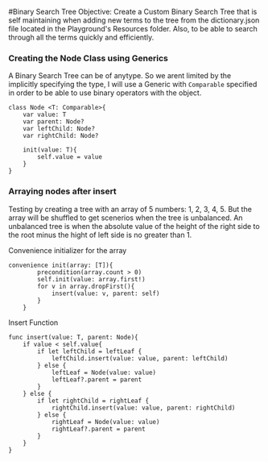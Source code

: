 #Binary Search Tree
Objective: Create a Custom Binary Search Tree that is self maintaining when adding new terms to the tree from the dictionary.json file located in the Playground's Resources folder. Also, to be able to search through all the terms quickly and efficiently.

### Creating the Node Class using Generics
A Binary Search Tree can be of anytype. So we arent limited by the implicitly specifying the type, I will use a Generic with  `Comparable` specified in order to be able to use binary operators  with the object.
```
class Node <T: Comparable>{
	var value: T
	var parent: Node?
	var leftChild: Node?
	var rightChild: Node?
	
	init(value: T){
		self.value = value
	}
}
```

### Arraying nodes after insert
Testing by creating a tree with an array of 5 numbers: 1, 2, 3, 4, 5. But the array will be shuffled to get scenerios when the tree is unbalanced. An unbalanced tree is when the absolute value of the height of the right side to the root minus the hight of left side is no greater than 1.

Convenience initializer for the array
```
convenience init(array: [T]){
        precondition(array.count > 0)
        self.init(value: array.first!)
        for v in array.dropFirst(){
            insert(value: v, parent: self)
        }
    }
```

Insert Function
```
func insert(value: T, parent: Node){
    if value < self.value{
        if let leftChild = leftLeaf {
            leftChild.insert(value: value, parent: leftChild)
        } else {
            leftLeaf = Node(value: value)
            leftLeaf?.parent = parent
        }
    } else {
        if let rightChild = rightLeaf {
            rightChild.insert(value: value, parent: rightChild)
        } else {
            rightLeaf = Node(value: value)
            rightLeaf?.parent = parent
        }
    }
}
```